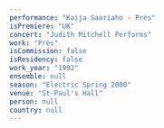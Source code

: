 ```yaml
---
performance: "Kaija Saariaho - Près"
isPremiere: "UK"
concert: "Judith Mitchell Performs"
work: "Près"
isCommission: false
isResidency: false
work_year: "1992"
ensemble: null
season: "Electric Spring 2000"
venue: "St-Paul's Hall"
person: null
country: null
---
```


